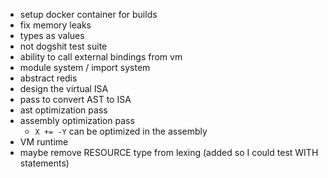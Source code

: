 - setup docker container for builds
- fix memory leaks
- types as values
- not dogshit test suite
- ability to call external bindings from vm
- module system / import system
- abstract redis
- design the virtual ISA
- pass to convert AST to ISA
- ast optimization pass
- assembly optimization pass
  - `X += -Y` can be optimized in the assembly
- VM runtime
- maybe remove RESOURCE type from lexing (added so I could test WITH statements)
